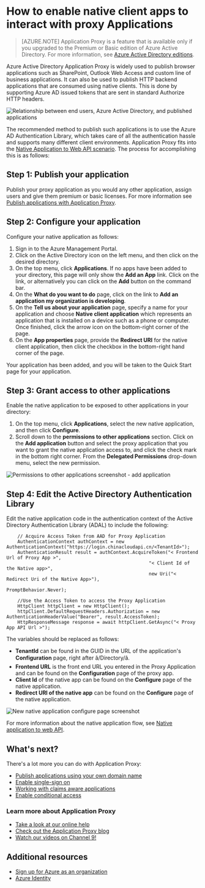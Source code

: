 <properties
	pageTitle="How to enable publishing of native client apps with proxy applications | Windows Azure"
	description="Covers how to enable native client apps to communicate with Azure AD Application Proxy Connector to provide secure remote access to your on-premises apps."
	services="active-directory"
	documentationCenter=""
	authors="kgremban"
	manager="stevenpo"
	editor=""/>

<tags
	ms.service="active-directory"
	ms.date="01/06/2016"
	wacn.date=""/>

# How to enable native client apps to interact with proxy Applications

> [AZURE.NOTE] Application Proxy is a feature that is available only if you upgraded to the Premium or Basic edition of Azure Active Directory. For more information, see [Azure Active Directory editions](/documentation/articles/active-directory-editions).

Azure Active Directory Application Proxy is widely used to publish browser applications such as SharePoint, Outlook Web Access and custom line of business applications. It can also be used to publish HTTP backend applications that are consumed using native clients. This is done by supporting Azure AD issued tokens that are sent in standard Authorize HTTP headers.

![Relationship between end users, Azure Active Directory, and published applications](./media/active-directory-application-proxy-native-client/richclientflow.png)

The recommended method to publish such applications is to use the Azure AD Authentication Library, which takes care of all the authentication hassle and supports many different client environments. Application Proxy fits into the [Native Application to Web API scenario](/documentation/articles/active-directory-authentication-scenarios#native-application-to-web-api). The process for accomplishing this is as follows:

## Step 1: Publish your application

Publish your proxy application as you would any other application, assign users and give them premium or basic licenses. For more information see  [Publish applications with Application Proxy](/documentation/articles/active-directory-application-proxy-publish).

## Step 2: Configure your application

Configure your native application as follows:

1. Sign in to the Azure Management Portal.
2. Click on the Active Directory icon on the left menu, and then click on the desired directory.
3. On the top menu, click **Applications**. If no apps have been added to your directory, this page will only show the **Add an App** link. Click on the link, or alternatively you can click on the **Add** button on the command bar.
4. On the **What do you want to do** page, click on the link to **Add an application my organization is developing**.
5. On the **Tell us about your application** page, specify a name for your application and choose **Native client application** which represents an application that is installed on a device such as a phone or computer. Once finished, click the arrow icon on the bottom-right corner of the page.
6. On the **App properties** page, provide the **Redirect URI** for the native client application, then click the checkbox in the bottom-right hand corner of the page.

Your application has been added, and you will be taken to the Quick Start page for your application.

## Step 3: Grant access to other applications

Enable the native application to be exposed to other applications in your directory:

1. On the top menu, click **Applications**, select the new native application, and then click **Configure**.
2. Scroll down to the **permissions to other applications** section. Click on the **Add application** button and select the proxy application that you want to grant the native application access to, and click the check mark in the bottom right corner. From the **Delegated Permissions** drop-down menu, select the new permission.

![Permissions to other applications screenshot - add application](./media/active-directory-application-proxy-native-client/delegate_native_app.png)

## Step 4: Edit the Active Directory Authentication Library

Edit the native application code in the authentication context of the Active Directory Authentication Library (ADAL) to include the following:

		// Acquire Access Token from AAD for Proxy Application
		AuthenticationContext authContext = new AuthenticationContext("https://login.chinacloudapi.cn/<TenantId>");
		AuthenticationResult result = authContext.AcquireToken("< Frontend Url of Proxy App >",
                                                        "< Client Id of the Native app>",
                                                        new Uri("< Redirect Uri of the Native App>"),
                                                        PromptBehavior.Never);

		//Use the Access Token to access the Proxy Application
		HttpClient httpClient = new HttpClient();
		httpClient.DefaultRequestHeaders.Authorization = new AuthenticationHeaderValue("Bearer", result.AccessToken);
		HttpResponseMessage response = await httpClient.GetAsync("< Proxy App API Url >");

The variables should be replaced as follows:

- **TenantId** can be found in the GUID in the URL of the application's **Configuration** page, right after â/Directory/â.
- **Frontend URL** is the front end URL you entered in the Proxy Application and can be found on the **Configuration** page of the proxy app.
- **Client Id** of the native app can be found on the **Configure** page of the native application.
- **Redirect URI of the native app** can be found on the **Configure** page of the native application.

![New native application configure page screenshot](./media/active-directory-application-proxy-native-client/new_native_app.png)

For more information about the native application flow, see [Native application to web API](/documentation/articles/active-directory-authentication-scenarios#native-application-to-web-api).


## What's next?
There's a lot more you can do with Application Proxy:

- [Publish applications using your own domain name](/documentation/articles/active-directory-application-proxy-custom-domains)
- [Enable single-sign on](/documentation/articles/active-directory-application-proxy-sso-using-kcd)
- [Working with claims aware applications](/documentation/articles/active-directory-application-proxy-claims-aware-apps)
- [Enable conditional access](/documentation/articles/active-directory-application-proxy-conditional-access)


### Learn more about Application Proxy
- [Take a look at our online help](/documentation/articles/active-directory-application-proxy-enable)
- [Check out the Application Proxy blog](http://blogs.technet.com/b/applicationproxyblog/)
- [Watch our videos on Channel 9!](http://channel9.msdn.com/events/Ignite/2015/BRK3864)

## Additional resources
* [Sign up for Azure as an organization](/documentation/articles/sign-up-organization)
* [Azure Identity](/documentation/articles/fundamentals-identity)
